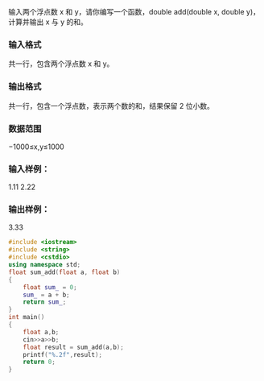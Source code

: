 输入两个浮点数 x 和 y，请你编写一个函数，double add(double x, double y)，计算并输出 x 与 y 的和。

### 输入格式
共一行，包含两个浮点数 x 和 y。

### 输出格式
共一行，包含一个浮点数，表示两个数的和，结果保留 2 位小数。

### 数据范围
−1000≤x,y≤1000
### 输入样例：
1.11 2.22
### 输出样例：
3.33

```c++
#include <iostream>
#include <string>
#include <cstdio>
using namespace std;
float sum_add(float a, float b)
{
    float sum_ = 0; 
    sum_ = a + b;
    return sum_;
}
int main()
{
    float a,b;
    cin>>a>>b;
    float result = sum_add(a,b);
    printf("%.2f",result);
    return 0;
}
```

